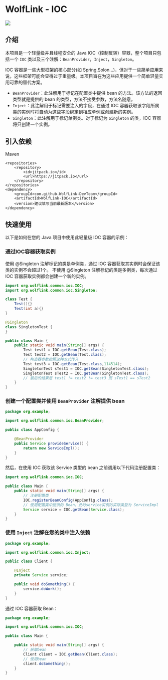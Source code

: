 # WolfLink - IOC
[![](https://jitpack.io/v/WolfLink-DevTeam/WolfLink-IOC.svg)](https://jitpack.io/#WolfLink-DevTeam/WolfLink-IOC)
## 介绍

本项目是一个轻量级并且线程安全的 Java IOC（控制反转）容器，整个项目只包括一个 `IOC` 类以及三个注解：`BeanProvider`，`Inject`，`Singleton`。

IOC 容器是一些大型框架的核心部分(如 Spring,Solon...)，但对于一些简单应用来说，这些框架可能会显得过于重量级。本项目旨在为这些应用提供一个简单轻量实用可靠的替代方案。

- `BeanProvider`：此注解用于标记在配置类中提供 bean 的方法。该方法的返回类型就是提供的 bean 的类型，方法不接受参数，方法名随意。
- `Inject`：此注解用于标记需要注入的字段，在通过 IOC 容器获取该字段所属类的实例时将自动为这些字段绑定到相应单例或创建新的实例。
- `Singleton`：此注解用于标记单例类。对于标记为 `Singleton` 的类，IOC 容器将只创建一个实例。

## 引入依赖

Maven
```maven
<repositories>
	<repository>
	    <id>jitpack.io</id>
		<url>https://jitpack.io</url>
	</repository>
</repositories>
<dependency>
	<groupId>com.github.WolfLink-DevTeam</groupId>
	<artifactId>WolfLink-IOC</artifactId>
	<version>建议填写当前最新版本</version>
</dependency>
```

## 快速使用

以下是如何在您的 Java 项目中使用此轻量级 IOC 容器的示例：

### 通过IOC容器获取实例
使用 @Singleton 注解标记的类是单例类，通过 IOC 容器获取其实例时会保证该类的实例不会超过1个。
不使用 @Singleton 注解标记的类是多例类，每次通过 IOC 容器获取实例都会创建一个新的实例。
```java
import org.wolflink.common.ioc.IOC;
import org.wolflink.common.ioc.Singleton;

class Test {
    Test(){}
    Test(int a){}
}

@Singleton
class SingletonTest {
}

public class Main {
    public static void main(String[] args) {
        Test test1 = IOC.getBean(Test.class);
        Test test2 = IOC.getBean(Test.class);
        // 构造器参数按照这种方式传入
        Test test3 = IOC.getBean(Test.class,114514);
        SingletonTest sTest1 = IOC.getBean(SingletonTest.class);
        SingletonTest sTest2 = IOC.getBean(SingletonTest.class);
        // 最后的结果是 test1 != test2 != test3 而 sTest1 == sTest2
    }
}
```

### 创建一个配置类并使用 `BeanProvider` 注解提供 bean
```java
package org.example;

import org.wolflink.common.ioc.BeanProvider;

public class AppConfig {

    @BeanProvider
    public Service provideService() {
        return new ServiceImpl();
    }
}
```
然后，在使用 IOC 获取该 Service 类型的 bean 之前调用以下代码注册配置类：

```java
import org.wolflink.common.ioc.IOC;

public class Main {
    public static void main(String[] args) {
        // 注册配置类
        IOC.registerBeanConfig(AppConfig.class);
        // 使用配置类中提供的 Bean，此时service实例的实际类型为 ServiceImpl
        Service service = IOC.getBean(Service.class);
    }
}
```
### 使用 `Inject` 注解在您的类中注入依赖

```java
package org.example;

import org.wolflink.common.ioc.Inject;

public class Client {

    @Inject
    private Service service;

    public void doSomething() {
        service.doWork();
    }
}
```

通过 IOC 容器获取 Bean：

```java
package org.example;

import org.wolflink.common.ioc.IOC;

public class Main {

    public static void main(String[] args) {
        // 获取bean
        Client client = IOC.getBean(Client.class);
        // 使用bean
        client.doSomething();
    }
}
```